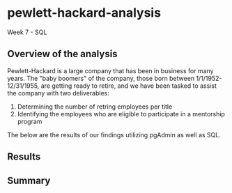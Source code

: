 # pewlett-hackard-analysis
Week 7 - SQL

## Overview of the analysis
Pewlett-Hackard is a large company that has been in business for many years. The "baby boomers" of the company, those born between 1/1/1952-12/31/1955, are getting ready to retire, and we have been tasked to assist the company with two deliverables:
  1. Determining the number of retring employees per title
  2. Identifying the employees who are eligible to participate in a mentorship program

The below are the results of our findings utilizing pgAdmin as well as SQL.

## Results





## Summary
